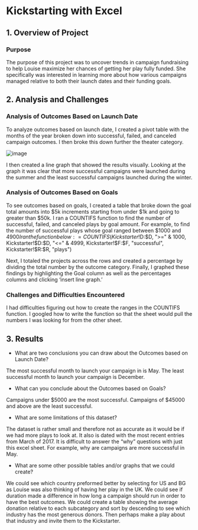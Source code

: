 # Kickstarting with Excel
## 1. Overview of Project
### Purpose
The purpose of this project was to uncover trends in campaign fundraising to help Louise maximize her chances of getting her play fully funded. She specifically was interested in learning more about how various campaigns managed relative to both their launch dates and their funding goals. 
## 2. Analysis and Challenges
### Analysis of Outcomes Based on Launch Date
To analyze outcomes based on launch date, I created a pivot table with the months of the year broken down into successful, failed, and canceled campaign outcomes. I then broke this down further the theater category. 

![image](C:\Users\krist\OneDrive\Desktop\launchDate.png)

I then created a line graph that showed the results visually. Looking at the graph it was clear that more successful campaigns were launched during the summer and the least successful campaigns launched during the winter. 
 
### Analysis of Outcomes Based on Goals
To see outcomes based on goals, I created a table that broke down the goal total amounts into $5k increments starting from under $1k and going to greater than $50k. I ran a COUNTIFS function to find the number of successful, failed, and canceled plays by goal amount. 
For example, to find the number of successful plays whose goal ranged between $1000 and $4900 I ran the function below: 
=COUNTIFS(Kickstarter!$D:$D, ">=" & 1000, Kickstarter!$D:$D, "<=" & 4999, Kickstarter!$F:$F, "successful", Kickstarter!$R:$R, "plays")
 
Next, I totaled the projects across the rows and created a percentage by dividing the total number by the outcome category. Finally, I graphed these findings by highlighting the Goal column as well as the percentages columns and clicking ‘insert line graph.’
 
### Challenges and Difficulties Encountered
I had difficulties figuring out how to create the ranges in the COUNTIFS function. I googled how to write the function so that the sheet would pull the numbers I was looking for from the other sheet. 
## 3. Results
- What are two conclusions you can draw about the Outcomes based on Launch Date?

The most successful month to launch your campaign in is May. The least successful month to launch your campaign is December. 
- What can you conclude about the Outcomes based on Goals?

Campaigns under $5000 are the most successful. Campaigns of $45000 and above are the least successful. 
- What are some limitations of this dataset?

The dataset is rather small and therefore not as accurate as it would be if we had more plays to look at. It also is dated with the most recent entries from March of 2017. It is difficult to answer the “why” questions with just this excel sheet. For example, why are campaigns are more successful in May. 
- What are some other possible tables and/or graphs that we could create?

We could see which country preformed better by selecting for US and BG as Louise was also thinking of having her play in the UK. We could see if duration made a difference in how long a campaign should run in order to have the best outcomes. We could create a table showing the average donation relative to each subcategory and sort by descending to see which industry has the most generous donors. Then perhaps make a play about that industry and invite them to the Kickstarter. 

